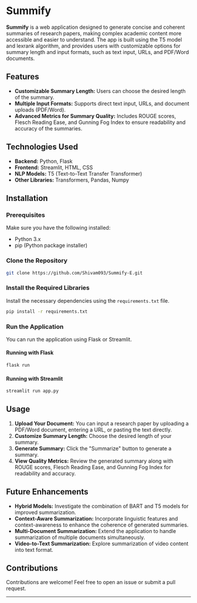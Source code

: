 # Summify

**Summify** is a web application designed to generate concise and coherent summaries of research papers, making complex academic content more accessible and easier to understand. The app is built using the T5 model and lexrank algorithm, and provides users with customizable options for summary length and input formats, such as text input, URLs, and PDF/Word documents.

## Features

- **Customizable Summary Length:** Users can choose the desired length of the summary.
- **Multiple Input Formats:** Supports direct text input, URLs, and document uploads (PDF/Word).
- **Advanced Metrics for Summary Quality:** Includes ROUGE scores, Flesch Reading Ease, and Gunning Fog Index to ensure readability and accuracy of the summaries.

## Technologies Used

- **Backend:** Python, Flask
- **Frontend:** Streamlit, HTML, CSS
- **NLP Models:** T5 (Text-to-Text Transfer Transformer)
- **Other Libraries:** Transformers, Pandas, Numpy

## Installation

### Prerequisites

Make sure you have the following installed:

- Python 3.x
- pip (Python package installer)

### Clone the Repository

```bash
git clone https://github.com/Shivam093/Summify-E.git
```

### Install the Required Libraries

Install the necessary dependencies using the `requirements.txt` file.

```bash
pip install -r requirements.txt
```

### Run the Application

You can run the application using Flask or Streamlit.

#### Running with Flask

```bash
flask run
```

#### Running with Streamlit

```bash
streamlit run app.py
```

## Usage

1. **Upload Your Document:** You can input a research paper by uploading a PDF/Word document, entering a URL, or pasting the text directly.
2. **Customize Summary Length:** Choose the desired length of your summary.
3. **Generate Summary:** Click the "Summarize" button to generate a summary.
4. **View Quality Metrics:** Review the generated summary along with ROUGE scores, Flesch Reading Ease, and Gunning Fog Index for readability and accuracy.

## Future Enhancements

- **Hybrid Models:** Investigate the combination of BART and T5 models for improved summarization.
- **Context-Aware Summarization:** Incorporate linguistic features and context-awareness to enhance the coherence of generated summaries.
- **Multi-Document Summarization:** Extend the application to handle summarization of multiple documents simultaneously.
- **Video-to-Text Summarization:** Explore summarization of video content into text format.

## Contributions

Contributions are welcome! Feel free to open an issue or submit a pull request.

---
